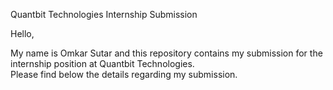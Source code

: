Quantbit Technologies Internship Submission

Hello,

My name is Omkar Sutar and this repository contains my submission for the internship position at Quantbit Technologies.  
Please find below the details regarding my submission.



